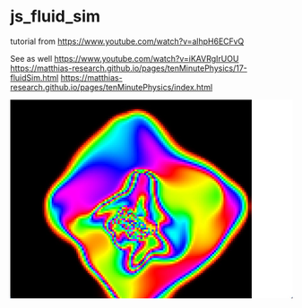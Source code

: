 # js_fluid_sim

tutorial from https://www.youtube.com/watch?v=alhpH6ECFvQ

See as well
https://www.youtube.com/watch?v=iKAVRgIrUOU
https://matthias-research.github.io/pages/tenMinutePhysics/17-fluidSim.html
https://matthias-research.github.io/pages/tenMinutePhysics/index.html

![Preview](https://github.com/Christian-Adler/js_fluid_sim/blob/main/preview.jpg?raw=true)
